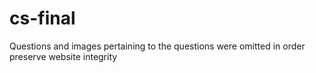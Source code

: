 # cs-final

Questions and images pertaining to the questions were omitted in order preserve website integrity
